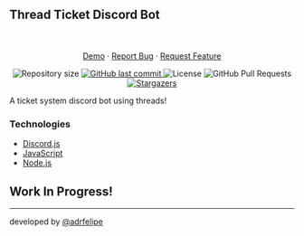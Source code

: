 ## Thread Ticket Discord Bot

<p align="center">
    <br />
    <br />
    <a href="https://newsletter-deschamps.herokuapp.com/news">Demo</a>
    ·
    <a href="https://github.com/adrfelipe/thread-ticket-bot/issues">Report Bug</a>
    ·
    <a href="https://github.com/adrfelipe/thread-ticket-bot/issues">Request Feature</a>
</p>

<p align="center">
  <img alt="Repository size" src="https://img.shields.io/github/repo-size/adrfelipe/thread-ticket-bot?color=1E61D9">

  <a href="https://github.com/adrfelipe/thread-ticket-bot/commits/main">
    <img alt="GitHub last commit" src="https://img.shields.io/github/last-commit/adrfelipe/thread-ticket-bot?color=1E61D9">
  </a>
  <img alt="License" src="https://img.shields.io/badge/license-MIT-1E61D9">
  <img alt="GitHub Pull Requests" src="https://img.shields.io/github/issues-pr/adrfelipe/thread-ticket-bot?color=1E61D9" />
  <a href="https://github.com/jjeanjacques10/newsletter-api/stargazers">
    <img alt="Stargazers" src="https://img.shields.io/github/stars/adrfelipe/thread-ticket-bot?color=1E61D9&logo=github">
  </a>
</p>

A ticket system discord bot using threads!

### Technologies

- [Discord.js](https://discord.js.org/#/)
- [JavaScript](https://developer.mozilla.org/pt-BR/docs/Web/JavaScript)
- [Node.js](https://nodejs.org/)

## Work In Progress!

---

developed by [@adrfelipe](https://github.com/adrfelipe)
